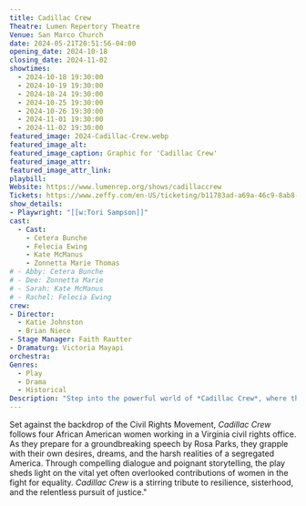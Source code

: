 ```yaml
---
title: Cadillac Crew
Theatre: Lumen Repertory Theatre
Venue: San Marco Church
date: 2024-05-21T20:51:56-04:00
opening_date: 2024-10-18
closing_date: 2024-11-02
showtimes:
  - 2024-10-18 19:30:00
  - 2024-10-19 19:30:00
  - 2024-10-24 19:30:00
  - 2024-10-25 19:30:00
  - 2024-10-26 19:30:00
  - 2024-11-01 19:30:00
  - 2024-11-02 19:30:00
featured_image: 2024-Cadillac-Crew.webp
featured_image_alt: 
featured_image_caption: Graphic for 'Cadillac Crew'
featured_image_attr: 
featured_image_attr_link: 
playbill:
Website: https://www.lumenrep.org/shows/cadillaccrew
Tickets: https://www.zeffy.com/en-US/ticketing/b11783ad-a69a-46c9-8ab8-cad2d6425760
show_details: 
- Playwright: "[[w:Tori Sampson]]"
cast:
  - Cast: 
    - Cetera Bunche
    - Felecia Ewing
    - Kate McManus
    - Zonnetta Marie Thomas
# - Abby: Cetera Bunche
# - Dee: Zonnetta Marie
# - Sarah: Kate McManus
# - Rachel: Felecia Ewing
crew:
- Director:
  - Katie Johnston
  - Brian Niece
- Stage Manager: Faith Rautter
- Dramaturg: Victoria Mayapi
orchestra:
Genres:
  - Play
  - Drama
  - Historical
Description: "Step into the powerful world of *Cadillac Crew*, where the unsung heroes of the Civil Rights Movement take center stage, revealing the struggles and triumphs of four women determined to change the world."
---
```

Set against the backdrop of the Civil Rights Movement, *Cadillac Crew* follows four African American women working in a Virginia civil rights office. As they prepare for a groundbreaking speech by Rosa Parks, they grapple with their own desires, dreams, and the harsh realities of a segregated America. Through compelling dialogue and poignant storytelling, the play sheds light on the vital yet often overlooked contributions of women in the fight for equality. *Cadillac Crew* is a stirring tribute to resilience, sisterhood, and the relentless pursuit of justice."
